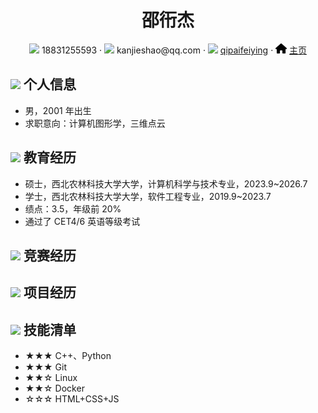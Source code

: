  <center>
     <h1>邵衎杰</h1>
     <div>
         <span>
             <img src="assets/phone-solid.svg" width="18px">
             18831255593
         </span>
         ·
         <span>
             <img src="assets/envelope-solid.svg" width="18px">
             kanjieshao@qq.com
         </span>
         ·
         <span>
             <img src="assets/github-brands.svg" width="18px">
             <a href="https://github.com/qipaifeiying">qipaifeiying</a>
         </span>
         ·
         <span>
             <img src="assets/house-solid.svg" width="18px">
             <a href="https://qipaifeiying.github.io/">主页</a>
         </span>
     </div>
 </center>



 ## <img src="assets/info-circle-solid.svg" width="30px"> 个人信息 

 - 男，2001 年出生
 - 求职意向：计算机图形学，三维点云

## <img src="assets/graduation-cap-solid.svg" width="30px"> 教育经历

- 硕士，西北农林科技大学大学，计算机科学与技术专业，2023.9~2026.7
- 学士，西北农林科技大学大学，软件工程专业，2019.9~2023.7
- 绩点：3.5，年级前 20%
- 通过了 CET4/6 英语等级考试

## <img src="assets/briefcase-solid.svg" width="30px"> 竞赛经历



## <img src="assets/project-diagram-solid.svg" width="30px"> 项目经历



## <img src="assets/tools-solid.svg" width="30px"> 技能清单

- ★★★ C++、Python
- ★★★ Git
- ★★☆ Linux
- ★★☆ Docker
- ☆☆☆ HTML+CSS+JS